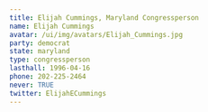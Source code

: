 ```yaml
---
title: Elijah Cummings, Maryland Congressperson
name: Elijah Cummings
avatar: /ui/img/avatars/Elijah_Cummings.jpg
party: democrat
state: maryland
type: congressperson
lasthall: 1996-04-16
phone: 202-225-2464
never: TRUE
twitter: ElijahECummings
---
```

